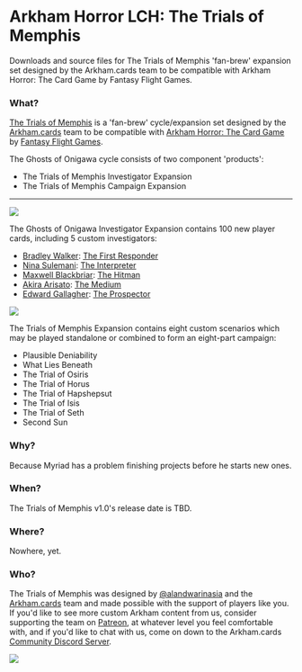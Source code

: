 # Arkham Horror LCH: The Trials of Memphis
Downloads and source files for The Trials of Memphis 'fan-brew' expansion set designed by the Arkham.cards team to be compatible with Arkham Horror: The Card Game by Fantasy Flight Games.

### What?
[The Trials of Memphis](https://www.arkham.cards/trials-of-memphis) is a 'fan-brew' cycle/expansion set designed by the [Arkham.cards](https://patreon.com/arkhamdotcards) team to be compatible with [Arkham Horror: The Card Game](https://www.fantasyflightgames.com/en/products/arkham-horror-the-card-game/) by [Fantasy Flight Games](https://www.fantasyflightgames.com/).

The Ghosts of Onigawa cycle consists of two component 'products':

- The Trials of Memphis Investigator Expansion
- The Trials of Memphis Campaign Expansion

---

![](#)

The Ghosts of Onigawa Investigator Expansion contains 100 new player cards, including 5 custom investigators:
- [Bradley Walker](#): [The First Responder](#)
- [Nina Sulemani](#): [The Interpreter](#)
- [Maxwell Blackbriar](#): [The Hitman](#)
- [Akira Arisato](#): [The Medium](#)
- [Edward Gallagher](#): [The Prospector](#)

![](#)

The Trials of Memphis Expansion contains eight custom scenarios which may be played standalone or combined to form an eight-part campaign:

- Plausible Deniability
- What Lies Beneath
- The Trial of Osiris
- The Trial of Horus
- The Trial of Hapshepsut
- The Trial of Isis
- The Trial of Seth
- Second Sun

### Why?
Because Myriad has a problem finishing projects before he starts new ones.

### When?
The Trials of Memphis v1.0's release date is TBD.

### Where?

Nowhere, yet.

### Who?
The Trials of Memphis was designed by [@alandwarinasia](https://twitter.com/alandwarinasia) and the [Arkham.cards](https://arkham.cards) team and made possible with the support of players like you. If you'd like to see more custom Arkham content from us, consider supporting the team on [Patreon](https://patreon.com/arkhamdotcards), at whatever level you feel comfortable with, and if you'd like to chat with us, come on down to the Arkham.cards [Community Discord Server](https://discord.gg/xEZ5FwKrNS).

[![](https://legacy.theskepticsguide.org/wp-content/uploads/2018/03/becomeAPatronBanner.png)](https://patreon.com/arkhamdotcards)

